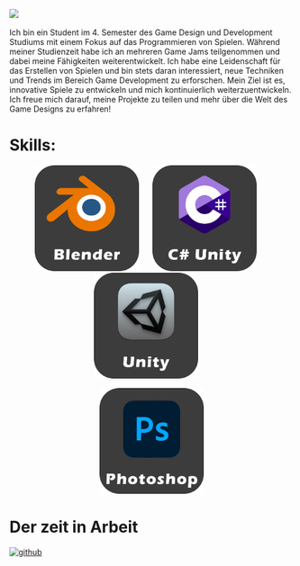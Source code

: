 
![](https://github.com/kingnic/kingnic/blob/main/BannerTitel.gif)

Ich bin ein Student im 4. Semester des Game Design und Development Studiums mit einem Fokus auf das Programmieren von Spielen. Während meiner Studienzeit habe ich an mehreren Game Jams teilgenommen und dabei meine Fähigkeiten weiterentwickelt. Ich habe eine Leidenschaft für das Erstellen von Spielen und bin stets daran interessiert, neue Techniken und Trends im Bereich Game Development zu erforschen. Mein Ziel ist es, innovative Spiele zu entwickeln und mich kontinuierlich weiterzuentwickeln. Ich freue mich darauf, meine Projekte zu teilen und mehr über die Welt des Game Designs zu erfahren!

# Skills:
<p align="center">
  <img src="https://github.com/kingnic/kingnic/raw/main/Blender.png" alt="Blender" width="185" style="margin-right: 20px;" />
  <img src="https://github.com/kingnic/kingnic/raw/main/C%23.png" alt="C#" width="185" style="margin-right: 20px;" />
  <img src="https://github.com/kingnic/kingnic/raw/main/Unity.png" alt="Unity" width="185" style="margin-right: 20px;" />
</p>

<p align="center">
  <img src="https://github.com/kingnic/kingnic/raw/main/PS.png" alt="Photoshop" width="185" />
</p>

# Der zeit in Arbeit

[<img src='https://cdn.jsdelivr.net/npm/simple-icons@3.0.1/icons/github.svg' alt='github' height='40'>](https://github.com/kingnic)  

